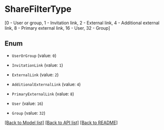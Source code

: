 # ShareFilterType

[0 - User or group, 1 - Invitation link, 2 - External link, 4 - Additional external link, 8 - Primary external link, 16 - User, 32 - Group]

## Enum

* `UserOrGroup` (value: `0`)

* `InvitationLink` (value: `1`)

* `ExternalLink` (value: `2`)

* `AdditionalExternalLink` (value: `4`)

* `PrimaryExternalLink` (value: `8`)

* `User` (value: `16`)

* `Group` (value: `32`)

[[Back to Model list]](../README.md#documentation-for-models) [[Back to API list]](../README.md#documentation-for-api-endpoints) [[Back to README]](../README.md)
